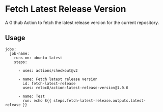# Fetch Latest Release Version

A Github Action to fetch the latest release version for the current repository.

## Usage

```
jobs:
  job-name:
    runs-on: ubuntu-latest
    steps:

      - uses: actions/checkout@v2

      - name: Fetch latest release version
        id: fetch-latest-release
        uses: reloc8/action-latest-release-version@1.0.0

      - name: Test
        run: echo ${{ steps.fetch-latest-release.outputs.latest-release }}
``` 
